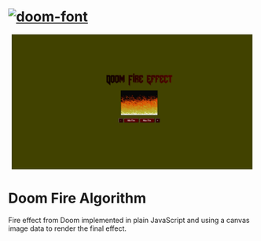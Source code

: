 


<h1  ><a href="https://fontmeme.com/doom-font/"><img src="https://fontmeme.com/permalink/211015/70899727f7c97240063c5f4d37356491.png" alt="doom-font" border="0" left="60px"    ></a></h1>

<p align="center">
  <a href="">
    <img src=".github/Doomfire.gif" width="490">
  </a>
</p>


# Doom Fire Algorithm

Fire effect from Doom implemented in plain JavaScript and using a canvas image data to render the final effect.
